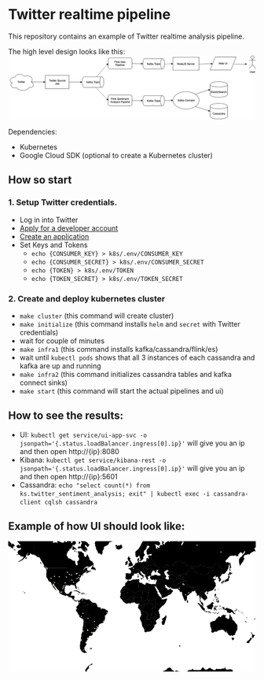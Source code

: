 # Twitter realtime pipeline

This repository contains an example of Twitter realtime analysis pipeline.

The high level design looks like this:
![alt text](images/Design2.png "Logo Title Text 1")

Dependencies:
- Kubernetes
- Google Cloud SDK (optional to create a Kubernetes cluster)

## How so start 

### 1. Setup Twitter credentials.
- Log in into Twitter 
- [Apply for a developer account](https://developer.twitter.com/en/apply)
- [Create an application](https://developer.twitter.com/en/apps/create)
- Set Keys and Tokens
    * `echo {CONSUMER_KEY} > k8s/.env/CONSUMER_KEY`
    * `echo {CONSUMER_SECRET} > k8s/.env/CONSUMER_SECRET`
    * `echo {TOKEN} > k8s/.env/TOKEN`
    * `echo {TOKEN_SECRET} > k8s/.env/TOKEN_SECRET`

### 2. Create and deploy kubernetes cluster
- `make cluster`  (this command will create cluster)
- `make initialize` (this command installs `helm` and `secret` with Twitter credentials)
- wait for couple of minutes
- `make infra1` (this command installs kafka/cassandra/flink/es)
- wait until `kubectl pods` shows that all 3 instances of each cassandra and kafka are up and running
- `make infra2` (this command initializes cassandra tables and kafka connect sinks)
- `make start` (this command will start the actual pipelines and ui)

## How to see the results:
- UI: `kubectl get service/ui-app-svc -o jsonpath='{.status.loadBalancer.ingress[0].ip}'` will give you an ip and then open http://{ip}:8080
- Kibana: `kubectl get service/kibana-rest -o jsonpath='{.status.loadBalancer.ingress[0].ip}'` will give you an ip and then open http://{ip}:5601
- Cassandra: `echo "select count(*) from ks.twitter_sentiment_analysis; exit" | kubectl exec -i cassandra-client cqlsh cassandra` 

## Example of how UI should look like:
![alt text](images/geo-ui.gif "Logo Title Text 1")

